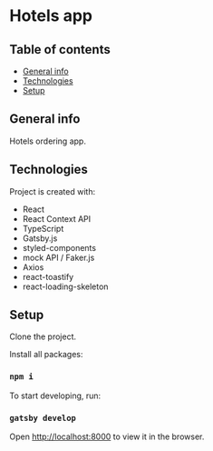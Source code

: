 # Hotels app

## Table of contents

- [General info](#general-info)
- [Technologies](#technologies)
- [Setup](#setup)

## General info

Hotels ordering app.

## Technologies

Project is created with:

- React
- React Context API
- TypeScript
- Gatsby.js
- styled-components
- mock API / Faker.js
- Axios
- react-toastify
- react-loading-skeleton

## Setup

Clone the project.

Install all packages:

### `npm i`

To start developing, run:

### `gatsby develop`

Open [http://localhost:8000](http://localhost:8000) to view it in the browser.
